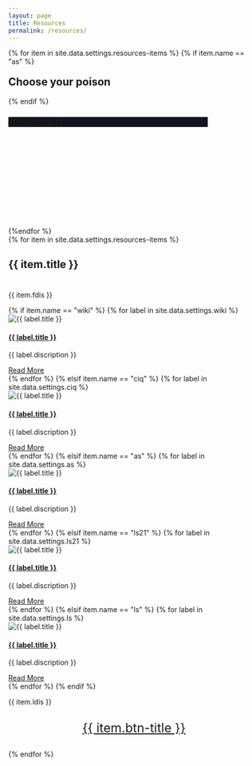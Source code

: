 ```yaml
---
layout: page
title: Resources
permalink: /resources/
---
```

<!-- blog -->
<section class="section">
<div class="container">
<div class = "d-flex flex-wrap justify-content-center">
{% for item in site.data.settings.resources-items %}
        {% if item.name == "as" %} <h2 class = 'section-title text-center' style = "width: 900px; margin-top: 20px">Choose your poison</h2> {% endif %}
        <div class="col-lg-4 mb-3" style = 'width:400px; height: 220px; ' id = "resource-cards">
        <a href = "{{ site.baseurl }}/resources/#{{ item.name }}">
        <article class = " shadow rounded p-3 text-center pt-2" style = "background-color: rgb(20, 20, 30);" id = "resource-cards">
            <h3 style = "text-center">{{ item.title }}</h3>
        </article>
        </a>
        </div>
{%endfor %}
</div>
</div>
</section>
{% for item in site.data.settings.resources-items %}
<section class="section">
<div class="container">
        <div class="col-12 text-center">
            <h2 class="section-title" style="margin-bottom: 40px;">{{ item.title }}</h2>
            <p class ="text-dark">{{ item.fdis }}</p>
        </div>

<!-- Programming_101 -->

<div class="row row-eq-height">
            <!-- {% for label in site.data.settings.{{ item.name }} %}
            <div class="col-lg-4 col-sm-6 mb-4">
                <article class="card shadow">
                    <img class="rounded card-img-top" src="{{ site.baseurl }}/assets/images/resources/{{ label.image }}"
                        alt="{{ label.title }}">
                    <div class="card-body">
                        <h4 class="card-title"><a class="text-dark"
                                href="{{ label.link }}" target="_blank">{{ label.title }}</a></h4>
                        <p class="cars-text">{{ label.discription }}
                        </p>
                        <a href="{{ label.link }}" class="btn btn-xs btn-primary" target="_blank">Read More</a>
                    </div>
                </article>
            </div>
            {% endfor %} -->
            {% if item.name == "wiki" %}         
            {% for label in site.data.settings.wiki %}
            <div class="col-lg-4 col-sm-6 mb-4" id = "wiki">
                <article class="card shadow h-100">
                    <img class="rounded card-img-top" src="{{ site.baseurl }}/assets/images/resources/{{ label.image }}"
                        alt="{{ label.title }}">
                    <div class="card-body">
                        <h4 class="card-title"><a class="text-dark resource-card-title"
                                href="{{ label.link }}" target="_blank">{{ label.title }}</a></h4>
                        <p class="card-text text-dark">{{ label.discription }}
                        </p>
                        <a href="{{ label.link }}" class="btn btn-xs btn-primary" target="_blank">Read More</a>
                    </div>
                </article>
            </div>
            {% endfor %}  
            {% elsif item.name == "ciq" %}
            {% for label in site.data.settings.ciq %}
            <div class="col-lg-4 col-sm-6 mb-4" id = "ciq">
                <article class="card shadow h-100">
                    <img class="rounded card-img-top" src="{{ site.baseurl }}/assets/images/resources/{{ label.image }}"
                        alt="{{ label.title }}">
                    <div class="card-body">
                        <h4 class="card-title"><a class="text-dark resource-card-title"
                                href="{{ label.link }}" target="_blank">{{ label.title }}</a></h4>
                        <p class="card-text text-dark">{{ label.discription }}
                        </p>
                        <a href="{{ label.link }}" class="btn btn-xs btn-primary" target="_blank">Read More</a>
                    </div>
                </article>
            </div>
            {% endfor %}            
            {% elsif item.name == "as" %}
            {% for label in site.data.settings.as %}
            <div class="col-lg-4 col-sm-6 mb-4" id = "as">
                <article class="card shadow h-100">
                    <img class="rounded card-img-top" src="{{ site.baseurl }}/assets/images/resources/{{ label.image }}"
                        alt="{{ label.title }}">
                    <div class="card-body">
                        <h4 class="card-title"><a class="text-dark resource-card-title"
                                href="{{ label.link }}" target="_blank">{{ label.title }}</a></h4>
                        <p class="card-text text-dark">{{ label.discription }}
                        </p>
                        <a href="{{ label.link }}" class="btn btn-xs btn-primary" target="_blank">Read More</a>
                    </div>
                </article>
            </div>
            {% endfor %}
            {% elsif item.name == "ls21" %}
            {% for label in site.data.settings.ls21 %}
            <div class="col-lg-4 col-sm-6 mb-4" id = "ls21">
                <article class="card shadow h-100">
                    <img class="rounded card-img-top" src="{{ site.baseurl }}/assets/images/resources/{{ label.image }}"
                        alt="{{ label.title }}">
                    <div class="card-body">
                        <h4 class="card-title"><a class="text-dark resource-card-title"
                                href="{{ label.link }}" target="_blank">{{ label.title }}</a></h4>
                        <p class="card-text">{{ label.discription }}
                        </p>
                        <a href="{{ label.link }}" class="btn btn-xs btn-primary" target="_blank">Read More</a>
                    </div>
                </article>
            </div>
            {% endfor %}
            {% elsif item.name == "ls" %}
            {% for label in site.data.settings.ls %}
            <div class="col-lg-4 col-sm-6 mb-4" id = "ls">
                <article class="card shadow">
                    <img class="rounded card-img-top h-100" src="{{ site.baseurl }}/assets/images/resources/{{ label.image }}"
                        alt="{{ label.title }}">
                    <div class="card-body">
                        <h4 class="card-title"><a class="text-dark resource-card-title"
                                href="{{ label.link }}" target="_blank">{{ label.title }}</a></h4>
                        <p class="cars-text">{{ label.discription }}
                        </p>
                        <a href="{{ label.link }}" class="btn btn-xs btn-primary" target="_blank">Read More</a>
                    </div>
                </article>
            </div>
            {% endfor %}
            {% endif %}


</div>
<p class="text-center text-dark">{{ item.ldis }}</p>
<div style="display: flex; align-item: center; justify-content: center;">
<a href="{{ item.btn-link }}" class="btn btn-xs btn-primary" target="_blank" style="
    padding: 15px 30px;
    font-size: 25px;
">{{ item.btn-title }}</a>
</div>
</div>
</section>

{% endfor %}


